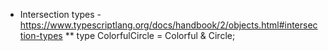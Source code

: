 * Intersection types - https://www.typescriptlang.org/docs/handbook/2/objects.html#intersection-types
** type ColorfulCircle = Colorful & Circle;